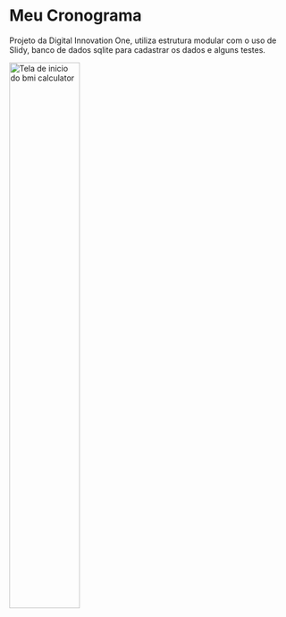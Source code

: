 # Meu Cronograma

Projeto da Digital Innovation One, utiliza estrutura modular com o uso de Slidy, banco de dados sqlite para cadastrar os dados e alguns testes.

<img src="https://github.com/gisesma/flutterCursosApp/blob/main/telasapp.png" width="50%" height="50%" alt="Tela de inicio do bmi calculator">
